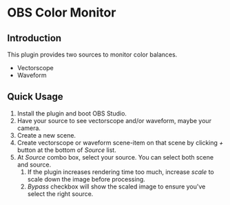 # OBS Color Monitor

## Introduction

This plugin provides two sources to monitor color balances.

- Vectorscope
- Waveform

## Quick Usage

1. Install the plugin and boot OBS Studio.
1. Have your source to see vectorscope and/or waveform, maybe your camera.
1. Create a new scene.
1. Create vectorscope or waveform scene-item on that scene by clicking *+* button at the bottom of *Source* list.
1. At *Source* combo box, select your source. You can select both scene and source.
   1. If the plugin increases rendering time too much, increase *scale* to scale down the image before processing.
   1. *Bypass* checkbox will show the scaled image to ensure you've select the right source.
